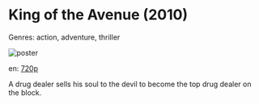 # King of the Avenue (2010)

Genres: action, adventure, thriller

![poster](http://image.tmdb.org/t/p/w500/5sel6vjI92zMr5TE9tgtRwzWEoG.jpg)

en:
  [720p](magnet:?xt=urn:btih:44F5D8FFA01F020ED5FC27B127C8D34F25C74B1D&tr=udp://glotorrents.pw:6969/announce&tr=udp://tracker.opentrackr.org:1337/announce&tr=udp://torrent.gresille.org:80/announce&tr=udp://tracker.openbittorrent.com:80&tr=udp://tracker.coppersurfer.tk:6969&tr=udp://tracker.leechers-paradise.org:6969&tr=udp://p4p.arenabg.ch:1337&tr=udp://tracker.internetwarriors.net:1337)
  


A drug dealer sells his soul to the devil to become the top drug dealer on the block.